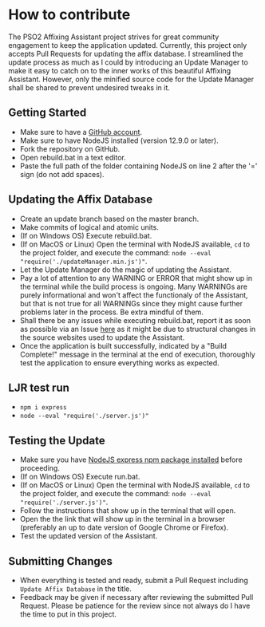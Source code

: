 # How to contribute

The PSO2 Affixing Assistant project strives for great community engagement to keep the application updated. Currently, this project only accepts Pull Requests for updating the affix database. I streamlined the update process as much as I could by introducing an Update Manager to make it easy to catch on to the inner works of this beautiful Affixing Assistant. However, only the minified source code for the Update Manager shall be shared to prevent undesired tweaks in it.

## Getting Started

* Make sure to have a [GitHub account](https://github.com/signup/free).
* Make sure to have NodeJS installed (version 12.9.0 or later).
* Fork the repository on GitHub.
* Open rebuild.bat in a text editor.
* Paste the full path of the folder containing NodeJS on line 2 after the '=' sign (do not add spaces).

## Updating the Affix Database

* Create an update branch based on the master branch.
* Make commits of logical and atomic units.
* (If on Windows OS) Execute rebuild.bat.
* (If on MacOS or Linux) Open the terminal with NodeJS available, `cd` to the project folder, and execute the command: `node --eval "require('./updateManager.min.js')"`.
* Let the Update Manager do the magic of updating the Assistant.
* Pay a lot of attention to any WARNING or ERROR that might show up in the terminal while the build process is ongoing. Many WARNINGs are purely informational and won't affect the functionaly of the Assistant, but that is not true for all WARNINGs since they might cause further problems later in the process. Be extra mindful of them.
* Shall there be any issues while executing rebuild.bat, report it as soon as possible via an Issue [here](https://github.com/malulleybovo/PSO2AffixingAssistant/issues) as it might be due to structural changes in the source websites used to update the Assistant.
* Once the application is built successfully, indicated by a "Build Complete!" message in the terminal at the end of execution, thoroughly test the application to ensure everything works as expected.


## LJR test run

* `npm i express`
* `node --eval "require('./server.js')"`

## Testing the Update

* Make sure you have [NodeJS express npm package installed](https://www.npmjs.com/package/express) before proceeding.
* (If on Windows OS) Execute run.bat.
* (If on MacOS or Linux) Open the terminal with NodeJS available, `cd` to the project folder, and execute the command: `node --eval "require('./server.js')"`.
* Follow the instructions that show up in the terminal that will open.
* Open the the link that will show up in the terminal in a browser (preferably an up to date version of Google Chrome or Firefox).
* Test the updated version of the Assistant.

## Submitting Changes

* When everything is tested and ready, submit a Pull Request including `Update Affix Database` in the title.
* Feedback may be given if necessary after reviewing the submitted Pull Request. Please be patience for the review since not always do I have the time to put in this project.